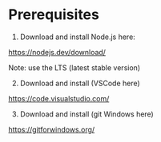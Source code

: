 # Prerequisites

1. Download and install Node.js here:

https://nodejs.dev/download/

Note: use the LTS (latest stable version)

2. Download and install (VSCode here)

https://code.visualstudio.com/

3. Download and install (git Windows here)

https://gitforwindows.org/